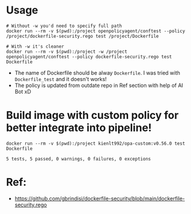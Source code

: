 # Usage
```
# Without -w you'd need to specify full path
docker run --rm -v $(pwd):/project openpolicyagent/conftest --policy /project/dockerfile-security.rego test /project/Dockerfile

# With -w it's cleaner
docker run --rm -v $(pwd):/project -w /project openpolicyagent/conftest --policy dockerfile-security.rego test Dockerfile
```

- The name of Dockerfile should be alway `Dockerfile`. I was tried with `Dockerfile_test` and it doesn't works!
- The policy is updated from outdate repo in Ref section with help of AI Bot xD

# Build image with custom policy for better integrate into pipeline!
```
docker run --rm -v $(pwd):/project kienlt992/opa-custom:v0.56.0 test Dockerfile

5 tests, 5 passed, 0 warnings, 0 failures, 0 exceptions
```

# Ref:
- https://github.com/gbrindisi/dockerfile-security/blob/main/dockerfile-security.rego
